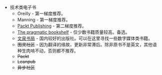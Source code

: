 - 技术类电子书
  - Oreilly - 第一梯度推荐。
  - Manning - 第一梯度推荐。
  - [Packt Publishing](https://www.packtpub.com/) - 第二梯度推荐。
  - [The pragmatic bookshelf](https://pragprog.com/) - 仅少数书籍质量较高。备选。
  - [文泉书局](https://wqbook.wqxuetang.com/) - 国内较好的出版社。可以在这里寻找一些数字媒体类书籍。
  - ~~图灵社区~~ - 因为翻译的缘故，更新非常滞后。除非原书不是英文，其他语种生肉啃不动，否则都不推荐。
  - ~~Packt~~
  - ~~Leanpub~~
  - ~~异步社区~~